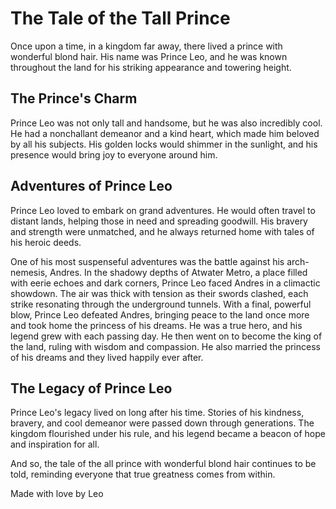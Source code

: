 # The Tale of the Tall Prince

Once upon a time, in a kingdom far away, there lived a prince with wonderful blond hair. His name was Prince Leo, and he was known throughout the land for his striking appearance and towering height. 

## The Prince's Charm

Prince Leo was not only tall and handsome, but he was also incredibly cool. He had a nonchallant demeanor and a kind heart, which made him beloved by all his subjects. His golden locks would shimmer in the sunlight, and his presence would bring joy to everyone around him.

## Adventures of Prince Leo

Prince Leo loved to embark on grand adventures. He would often travel to distant lands, helping those in need and spreading goodwill. His bravery and strength were unmatched, and he always returned home with tales of his heroic deeds.

One of his most suspenseful adventures was the battle against his arch-nemesis, Andres. In the shadowy depths of Atwater Metro, a place filled with eerie echoes and dark corners, Prince Leo faced Andres in a climactic showdown. The air was thick with tension as their swords clashed, each strike resonating through the underground tunnels. With a final, powerful blow, Prince Leo defeated Andres, bringing peace to the land once more and took home the princess of his dreams.
He was a true hero, and his legend grew with each passing day. He then went on to become the king of the land, ruling with wisdom and compassion. He also married the princess of his dreams and they lived happily ever after.

## The Legacy of Prince Leo

Prince Leo's legacy lived on long after his time. Stories of his kindness, bravery, and cool demeanor were passed down through generations. The kingdom flourished under his rule, and his legend became a beacon of hope and inspiration for all.

And so, the tale of the all prince with wonderful blond hair continues to be told, reminding everyone that true greatness comes from within.

Made with love by Leo